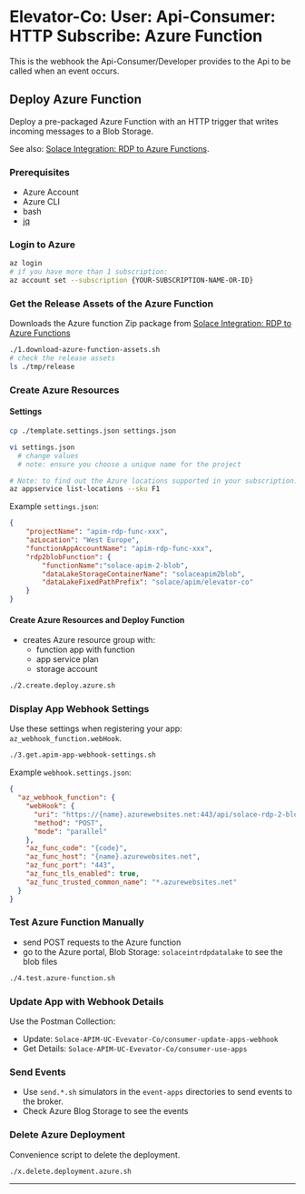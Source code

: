 # Elevator-Co: User: Api-Consumer: HTTP Subscribe: Azure Function

This is the webhook the Api-Consumer/Developer provides to the Api to be called when an event occurs.

## Deploy Azure Function
Deploy a pre-packaged Azure Function with an HTTP trigger that writes incoming messages to a Blob Storage.

See also: [Solace Integration: RDP to Azure Functions](https://github.com/solace-iot-team/solace-int-rdp-az-funcs).

### Prerequisites

* Azure Account
* Azure CLI
* bash
* [jq](https://stedolan.github.io/jq/download/)

### Login to Azure
````bash
az login
# if you have more than 1 subscription:
az account set --subscription {YOUR-SUBSCRIPTION-NAME-OR-ID}
````

### Get the Release Assets of the Azure Function

Downloads the Azure function Zip package from [Solace Integration: RDP to Azure Functions](https://github.com/solace-iot-team/solace-int-rdp-az-funcs)

````bash
./1.download-azure-function-assets.sh
# check the release assets
ls ./tmp/release
````

### Create Azure Resources

#### Settings
````bash
cp ./template.settings.json settings.json

vi settings.json
  # change values
  # note: ensure you choose a unique name for the project

# Note: to find out the Azure locations supported in your subscription:
az appservice list-locations --sku F1
````

Example `settings.json`:
````json
{
    "projectName": "apim-rdp-func-xxx",
    "azLocation": "West Europe",
    "functionAppAccountName": "apim-rdp-func-xxx",
    "rdp2blobFunction": {
        "functionName":"solace-apim-2-blob",
        "dataLakeStorageContainerName": "solaceapim2blob",
        "dataLakeFixedPathPrefix": "solace/apim/elevator-co"
    }
}
````


#### Create Azure Resources and Deploy Function

- creates Azure resource group with:
  - function app with function
  - app service plan
  - storage account

````bash
./2.create.deploy.azure.sh
````

### Display App Webhook Settings

Use these settings when registering your app: `az_webhook_function.webHook`.

````bash
./3.get.apim-app-webhook-settings.sh
````
Example `webhook.settings.json`:
````json
{
  "az_webhook_function": {
    "webHook": {
      "uri": "https://{name}.azurewebsites.net:443/api/solace-rdp-2-blob?code={code}&path=test&pathCompose=withTime",
      "method": "POST",
      "mode": "parallel"
    },
    "az_func_code": "{code}",
    "az_func_host": "{name}.azurewebsites.net",
    "az_func_port": "443",
    "az_func_tls_enabled": true,
    "az_func_trusted_common_name": "*.azurewebsites.net"
  }
}
````
### Test Azure Function Manually
- send POST requests to the Azure function
- go to the Azure portal, Blob Storage: `solaceintrdpdatalake` to see the blob files

````bash
./4.test.azure-function.sh
````

### Update App with Webhook Details

Use the Postman Collection:

* Update: `Solace-APIM-UC-Evevator-Co/consumer-update-apps-webhook`
* Get Details: `Solace-APIM-UC-Evevator-Co/consumer-use-apps`

### Send Events

* Use `send.*.sh` simulators in the `event-apps` directories to send events to the broker.
* Check Azure Blog Storage to see the events


### Delete Azure Deployment
Convenience script to delete the deployment.
````bash
./x.delete.deployment.azure.sh
````

---
